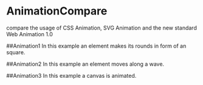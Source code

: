 AnimationCompare
================

compare the usage of CSS Animation, SVG Animation and the new standard Web Animation 1.0

##Animation1
In this example an element makes its rounds in form of an square.

##Animation2
In this example an element moves along a wave.

##Animation3
In this example a canvas is animated.
